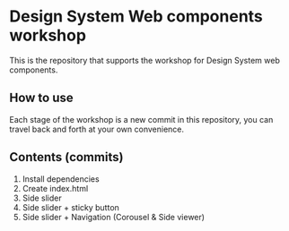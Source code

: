 # Design System Web components workshop

This is the repository that supports the workshop for Design System web components.

## How to use

Each stage of the workshop is a new commit in this repository, you can travel back and forth at your own convenience.

## Contents (commits)

1. Install dependencies
1. Create index.html
1. Side slider
1. Side slider + sticky button
1. Side slider + Navigation (Corousel & Side viewer)
